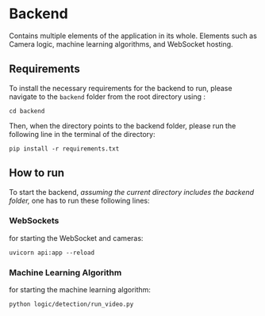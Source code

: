 # Backend

Contains multiple elements of the application in its whole. Elements such as Camera logic, machine learning algorithms, and WebSocket hosting.

## Requirements

To install the necessary requirements for the backend to run, please navigate to the ``backend`` folder from the root directory using :

    cd backend

Then, when the directory points to the backend folder, please run the following line in the terminal of the directory:

    pip install -r requirements.txt


## How to run

To start the backend, *assuming the current directory includes the backend folder,* one has to run these following lines:

### WebSockets

for starting the WebSocket and cameras:

    uvicorn api:app --reload

### Machine Learning Algorithm

for starting the machine learning algorithm:

    python logic/detection/run_video.py